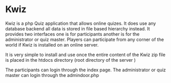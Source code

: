 # Kwiz
Kwiz is a php Quiz application that allows online quizes. It does use any database backend all data is stored in file based hierarchy instead. It provides two interfaces one is for participants another is for the administrator or quiz master. Players can participate from any corner of the world if Kwiz is installed on an online server.

It is very simple to install and use once the entire content of the Kwiz zip file is placed in the htdocs directory (root directory of the server )

The participants can login through the index page. The administrator or quiz master can login through the admindoor.php
